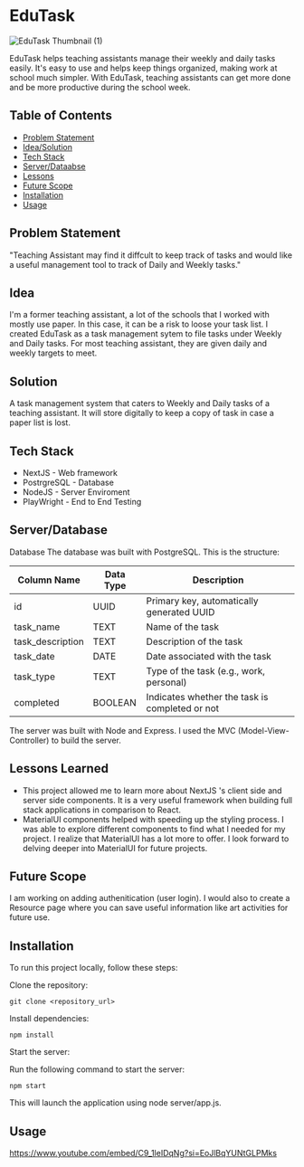 

# EduTask

![EduTask Thumbnail (1)](https://github.com/horiaomar25/edu-task/assets/140801006/084b0650-f25e-4d77-92e9-fc2d4b06ba45)

<div align=”center”> EduTask helps teaching assistants manage their weekly and daily tasks easily.  It's easy to use and helps keep things organized, making work at school much simpler. With EduTask, teaching assistants can get more done and be more productive during the school week.  </div> 


## Table of Contents
- [Problem Statement](#problem)
- [Idea/Solution](#idea)
- [Tech Stack](#tech)
- [Server/Dataabse](#tech)
- [Lessons](#lessons)
- [Future Scope](#scope)
- [Installation](#installation)
- [Usage](#usage)

## Problem Statement
"Teaching Assistant may find it diffcult to keep track of tasks and would like a useful management tool to track of Daily and Weekly tasks."

## Idea
I'm a former teaching assistant, a lot of the schools that I worked with mostly use paper. In this case, it can be a risk to loose your task list. I created EduTask as a task management sytem to file tasks under Weekly and Daily tasks. For most teaching assistant, they are given daily and weekly targets to meet. 

## Solution
A task management system that caters to Weekly and Daily tasks of a teaching assistant. It will store digitally to keep a copy of task in case a paper list is lost. 

## Tech Stack
- NextJS - Web framework
- PostrgreSQL - Database
- NodeJS - Server Enviroment
- PlayWright - End to End Testing

## Server/Database
Database 
The database was built with PostgreSQL. This is the structure:

| Column Name       | Data Type   | Description                                   |
|-------------------|-------------|-----------------------------------------------|
| id                | UUID        | Primary key, automatically generated UUID     |
| task_name         | TEXT        | Name of the task                              |
| task_description  | TEXT        | Description of the task                       |
| task_date         | DATE        | Date associated with the task                 |
| task_type         | TEXT        | Type of the task (e.g., work, personal)       |
| completed         | BOOLEAN     | Indicates whether the task is completed or not|


The server was built with Node and Express. I used the MVC (Model-View-Controller) to build the server. 


## Lessons Learned
- This project allowed me to learn more about NextJS 's client side and server side components. It is a very useful framework when building full stack applications in comparison to React.
- MaterialUI components helped with speeding up the styling process. I was able to explore different components to find what I needed for my project. I realize that MaterialUI has a lot more to offer. I look forward to delving deeper into MaterialUI for future projects.
  

## Future Scope
I am working on adding authenitication (user login). I would also to create a Resource page where you can save useful information like art activities for future use. 

## Installation

To run this project locally, follow these steps:

Clone the repository:

```git clone <repository_url>```

Install dependencies:

```npm install```

Start the server:

Run the following command to start the server:

```npm start```

This will launch the application using node server/app.js.
## Usage

https://www.youtube.com/embed/C9_1leIDqNg?si=EoJlBqYUNtGLPMks





